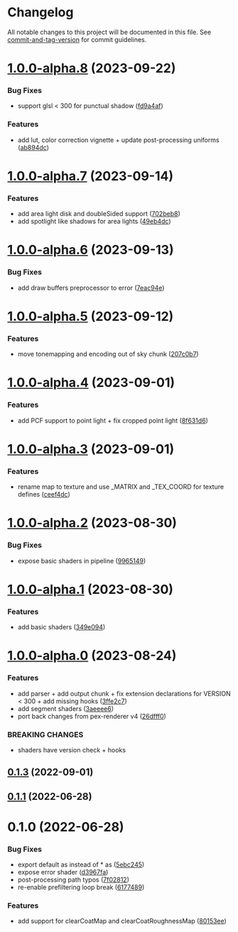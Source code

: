 # Changelog

All notable changes to this project will be documented in this file. See [commit-and-tag-version](https://github.com/absolute-version/commit-and-tag-version) for commit guidelines.

# [1.0.0-alpha.8](https://github.com/pex-gl/pex-shaders/compare/v1.0.0-alpha.7...v1.0.0-alpha.8) (2023-09-22)


### Bug Fixes

* support glsl < 300 for punctual shadow ([fd9a4af](https://github.com/pex-gl/pex-shaders/commit/fd9a4afa7b7293a473dc856e98058bb9c79fa5b7))


### Features

* add lut, color correction vignette + update post-processing uniforms ([ab894dc](https://github.com/pex-gl/pex-shaders/commit/ab894dc5a19af59c7be487d68822a1deb1519d4e))



# [1.0.0-alpha.7](https://github.com/pex-gl/pex-shaders/compare/v1.0.0-alpha.6...v1.0.0-alpha.7) (2023-09-14)


### Features

* add area light disk and doubleSided support ([702beb8](https://github.com/pex-gl/pex-shaders/commit/702beb85e68fd8f237ac465419b8b8d3f90c5b31))
* add spotlight like shadows for area lights ([49eb4dc](https://github.com/pex-gl/pex-shaders/commit/49eb4dc1879d246eed3eca719bae12a1329abc63))



# [1.0.0-alpha.6](https://github.com/pex-gl/pex-shaders/compare/v1.0.0-alpha.5...v1.0.0-alpha.6) (2023-09-13)


### Bug Fixes

* add draw buffers preprocessor to error ([7eac94e](https://github.com/pex-gl/pex-shaders/commit/7eac94ef91e08d86532ed94329c93fc086c98b04))



# [1.0.0-alpha.5](https://github.com/pex-gl/pex-shaders/compare/v1.0.0-alpha.4...v1.0.0-alpha.5) (2023-09-12)


### Features

* move tonemapping and encoding out of sky chunk ([207c0b7](https://github.com/pex-gl/pex-shaders/commit/207c0b7a02554cfe7ddaaa4cc992edfe9fc51692))



# [1.0.0-alpha.4](https://github.com/pex-gl/pex-shaders/compare/v1.0.0-alpha.3...v1.0.0-alpha.4) (2023-09-01)


### Features

* add PCF support to point light + fix cropped point light ([8f631d6](https://github.com/pex-gl/pex-shaders/commit/8f631d60b76dd0e2faa404ea852768538f990f32))



# [1.0.0-alpha.3](https://github.com/pex-gl/pex-shaders/compare/v1.0.0-alpha.2...v1.0.0-alpha.3) (2023-09-01)


### Features

* rename map to texture and use _MATRIX and _TEX_COORD for texture defines ([ceef4dc](https://github.com/pex-gl/pex-shaders/commit/ceef4dcc31052e6710a499289ed6bf5fac1f67ae))



# [1.0.0-alpha.2](https://github.com/pex-gl/pex-shaders/compare/v1.0.0-alpha.1...v1.0.0-alpha.2) (2023-08-30)


### Bug Fixes

* expose basic shaders in pipeline ([9965149](https://github.com/pex-gl/pex-shaders/commit/996514965e45c9f793e54c0a7531bb43cab5744e))



# [1.0.0-alpha.1](https://github.com/pex-gl/pex-shaders/compare/v1.0.0-alpha.0...v1.0.0-alpha.1) (2023-08-30)


### Features

* add basic shaders ([349e094](https://github.com/pex-gl/pex-shaders/commit/349e09465b84b71d30d0d28a8da0945b75dc6403))



# [1.0.0-alpha.0](https://github.com/pex-gl/pex-shaders/compare/v0.1.3...v1.0.0-alpha.0) (2023-08-24)


### Features

* add parser + add output chunk + fix extension declarations for VERSION < 300 + add missing hooks ([3ffe2c7](https://github.com/pex-gl/pex-shaders/commit/3ffe2c75c6d562c66d080bb080f0edf3c37927f2))
* add segment shaders ([3aeeee6](https://github.com/pex-gl/pex-shaders/commit/3aeeee638620234530051237ca75125867da655a))
* port back changes from pex-renderer v4 ([26dfff0](https://github.com/pex-gl/pex-shaders/commit/26dfff03a507724e9a68693f0e9f79d3edce13e0))


### BREAKING CHANGES

* shaders have version check + hooks



## [0.1.3](https://github.com/pex-gl/pex-shaders/compare/v0.1.2...v0.1.3) (2022-09-01)



## [0.1.1](https://github.com/pex-gl/pex-shaders/compare/v0.1.0...v0.1.1) (2022-06-28)



# 0.1.0 (2022-06-28)

### Bug Fixes

- export default as instead of \* as ([5ebc245](https://github.com/pex-gl/pex-shaders/commit/5ebc2459f589a1f349107270480124b46d98f9c0))
- expose error shader ([d3967fa](https://github.com/pex-gl/pex-shaders/commit/d3967fa20dc00db8fd6b96f20cd214df63ab9757))
- post-processing path typos ([7f02812](https://github.com/pex-gl/pex-shaders/commit/7f02812b74658f8473d002802fb93a1998433d53))
- re-enable prefiltering loop break ([6177489](https://github.com/pex-gl/pex-shaders/commit/61774893ac4c3c7fb75df64db6aa8e74a2c2f060))

### Features

- add support for clearCoatMap and clearCoatRoughnessMap ([80153ee](https://github.com/pex-gl/pex-shaders/commit/80153ee9561b408dd92aa70410392e40c3f27488))
